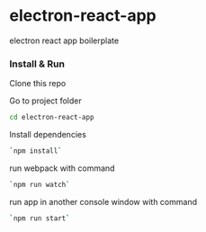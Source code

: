 # electron-react-app

electron react app boilerplate

### Install & Run

Clone this repo

Go to project folder
```sh
cd electron-react-app
```

Install dependencies
```sh
`npm install`
```

run webpack with command 
```sh
`npm run watch`
```

run app in another console window with command 
```sh
`npm run start`
```


